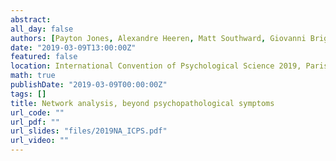 ```yaml
---
abstract: 
all_day: false
authors: [Payton Jones, Alexandre Heeren, Matt Southward, Giovanni Briganti, Richard J McNally]
date: "2019-03-09T13:00:00Z"
featured: false
location: International Convention of Psychological Science 2019, Paris, France
math: true
publishDate: "2019-03-09T00:00:00Z"
tags: []
title: Network analysis, beyond psychopathological symptoms
url_code: ""
url_pdf: ""
url_slides: "files/2019NA_ICPS.pdf"
url_video: ""
---
```

